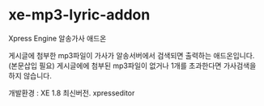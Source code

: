 # xe-mp3-lyric-addon
Xpress Engine 알송가사 애드온

게시글에 첨부한 mp3파일이 가사가 알송서버에서 검색되면 출력하는 애드온입니다.(본문삽입 필요)
게시글에에 첨부된 mp3파일이 없거나 1개를 초과한다면 가사검색을 하지 않습니다.

개발환경 : XE 1.8 최신버전. xpresseditor
